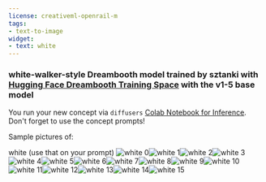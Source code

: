 ```yaml
---
license: creativeml-openrail-m
tags:
- text-to-image
widget:
- text: white
---
```

### white-walker-style Dreambooth model trained by sztanki with [Hugging Face Dreambooth Training Space](https://huggingface.co/spaces/multimodalart/dreambooth-training) with the v1-5 base model

You run your new concept via `diffusers` [Colab Notebook for Inference](https://colab.research.google.com/github/huggingface/notebooks/blob/main/diffusers/sd_dreambooth_inference.ipynb). Don't forget to use the concept prompts! 

Sample pictures of:
  
  
  
  
  
  
  
  
  
  
  
  
  
  
  
white (use that on your prompt) 
![white 0](https://huggingface.co/sztanki/white-walker-style/resolve/main/concept_images/white_walker_style_%281%29.jpg)![white 1](https://huggingface.co/sztanki/white-walker-style/resolve/main/concept_images/white_walker_style_%282%29.jpg)![white 2](https://huggingface.co/sztanki/white-walker-style/resolve/main/concept_images/white_walker_style_%283%29.jpg)![white 3](https://huggingface.co/sztanki/white-walker-style/resolve/main/concept_images/white_walker_style_%284%29.jpg)![white 4](https://huggingface.co/sztanki/white-walker-style/resolve/main/concept_images/white_walker_style_%285%29.jpg)![white 5](https://huggingface.co/sztanki/white-walker-style/resolve/main/concept_images/white_walker_style_%286%29.jpg)![white 6](https://huggingface.co/sztanki/white-walker-style/resolve/main/concept_images/white_walker_style_%287%29.jpg)![white 7](https://huggingface.co/sztanki/white-walker-style/resolve/main/concept_images/white_walker_style_%288%29.jpg)![white 8](https://huggingface.co/sztanki/white-walker-style/resolve/main/concept_images/white_walker_style_%289%29.jpg)![white 9](https://huggingface.co/sztanki/white-walker-style/resolve/main/concept_images/white_walker_style_%2810%29.jpg)![white 10](https://huggingface.co/sztanki/white-walker-style/resolve/main/concept_images/white_walker_style_%2811%29.jpg)![white 11](https://huggingface.co/sztanki/white-walker-style/resolve/main/concept_images/white_walker_style_%2812%29.jpg)![white 12](https://huggingface.co/sztanki/white-walker-style/resolve/main/concept_images/white_walker_style_%2813%29.jpg)![white 13](https://huggingface.co/sztanki/white-walker-style/resolve/main/concept_images/white_walker_style_%2814%29.jpg)![white 14](https://huggingface.co/sztanki/white-walker-style/resolve/main/concept_images/white_walker_style_%2815%29.jpg)![white 15](https://huggingface.co/sztanki/white-walker-style/resolve/main/concept_images/white_walker_style_%2816%29.jpg)
